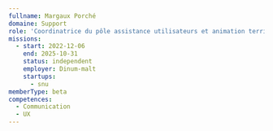```yaml
---
fullname: Margaux Porché
domaine: Support
role: 'Coordinatrice du pôle assistance utilisateurs et animation territorial '
missions:
  - start: 2022-12-06
    end: 2025-10-31
    status: independent
    employer: Dinum-malt
    startups:
      - snu
memberType: beta
competences:
  - Communication
  - UX
---
```

